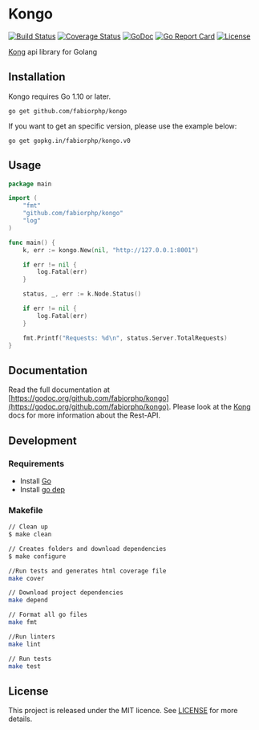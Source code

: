 # Kongo

[![Build Status](https://img.shields.io/travis/fabiorphp/kongo/master.svg?style=flat-square)](https://travis-ci.org/fabiorphp/kongo)
[![Coverage Status](https://img.shields.io/coveralls/fabiorphp/kongo/master.svg?style=flat-square)](https://coveralls.io/github/fabiorphp/kongo?branch=master)
[![GoDoc](https://img.shields.io/badge/godoc-reference-5272B4.svg?style=flat-square)](https://godoc.org/github.com/fabiorphp/kongo)
[![Go Report Card](https://goreportcard.com/badge/github.com/fabiorphp/kongo?style=flat-square)](https://goreportcard.com/report/github.com/fabiorphp/kongo)
[![License](https://img.shields.io/badge/License-MIT-blue.svg?style=flat-square)](https://github.com/fabiorphp/kongo/blob/master/LICENSE)

[Kong](https://getkong.org) api library for Golang

## Installation

Kongo requires Go 1.10 or later.

```
go get github.com/fabiorphp/kongo
```

If you want to get an specific version, please use the example below:

```
go get gopkg.in/fabiorphp/kongo.v0
```

## Usage
```go
package main

import (
    "fmt"
    "github.com/fabiorphp/kongo"
    "log"
)

func main() {
    k, err := kongo.New(nil, "http://127.0.0.1:8001")

    if err != nil {
        log.Fatal(err)
    }

    status, _, err := k.Node.Status()

    if err != nil {
        log.Fatal(err)
    }

    fmt.Printf("Requests: %d\n", status.Server.TotalRequests)
}
```

## Documentation

Read the full documentation at [https://godoc.org/github.com/fabiorphp/kongo](https://godoc.org/github.com/fabiorphp/kongo).
Please look at the [Kong](https://getkong.org/docs/) docs for more information about the Rest-API.

## Development

### Requirements

- Install [Go](https://golang.org)
- Install [go dep](https://github.com/golang/dep)

### Makefile
```sh
// Clean up
$ make clean

// Creates folders and download dependencies
$ make configure

//Run tests and generates html coverage file
make cover

// Download project dependencies
make depend

// Format all go files
make fmt

//Run linters
make lint

// Run tests
make test
```

## License

This project is released under the MIT licence. See [LICENSE](https://github.com/fabiorphp/kongo/blob/master/LICENSE) for more details.
